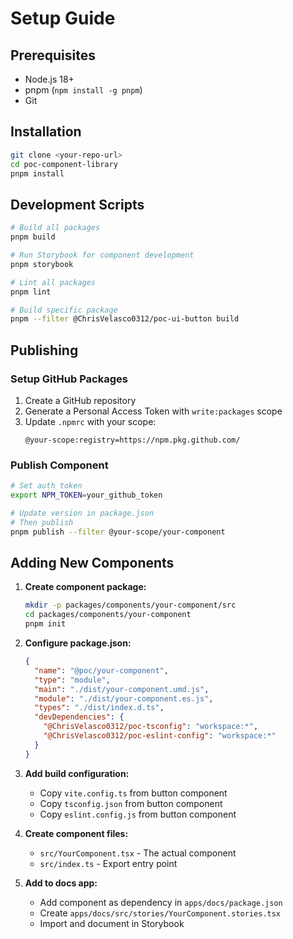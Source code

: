 # Setup Guide

## Prerequisites

- Node.js 18+
- pnpm (`npm install -g pnpm`)
- Git

## Installation

```bash
git clone <your-repo-url>
cd poc-component-library
pnpm install
```

## Development Scripts

```bash
# Build all packages
pnpm build

# Run Storybook for component development
pnpm storybook

# Lint all packages
pnpm lint

# Build specific package
pnpm --filter @ChrisVelasco0312/poc-ui-button build
```

## Publishing

### Setup GitHub Packages

1. Create a GitHub repository
2. Generate a Personal Access Token with `write:packages` scope
3. Update `.npmrc` with your scope:
   ```
   @your-scope:registry=https://npm.pkg.github.com/
   ```

### Publish Component

```bash
# Set auth token
export NPM_TOKEN=your_github_token

# Update version in package.json
# Then publish
pnpm publish --filter @your-scope/your-component
```

## Adding New Components

1. **Create component package:**

   ```bash
   mkdir -p packages/components/your-component/src
   cd packages/components/your-component
   pnpm init
   ```

2. **Configure package.json:**

   ```json
   {
     "name": "@poc/your-component",
     "type": "module",
     "main": "./dist/your-component.umd.js",
     "module": "./dist/your-component.es.js",
     "types": "./dist/index.d.ts",
     "devDependencies": {
       "@ChrisVelasco0312/poc-tsconfig": "workspace:*",
       "@ChrisVelasco0312/poc-eslint-config": "workspace:*"
     }
   }
   ```

3. **Add build configuration:**

   - Copy `vite.config.ts` from button component
   - Copy `tsconfig.json` from button component
   - Copy `eslint.config.js` from button component

4. **Create component files:**

   - `src/YourComponent.tsx` - The actual component
   - `src/index.ts` - Export entry point

5. **Add to docs app:**
   - Add component as dependency in `apps/docs/package.json`
   - Create `apps/docs/src/stories/YourComponent.stories.tsx`
   - Import and document in Storybook 